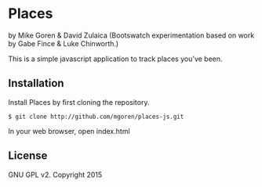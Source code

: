 Places
======

by Mike Goren & David Zulaica
(Bootswatch experimentation based on work by Gabe Fince & Luke Chinworth.)

This is a simple javascript application to track places you've been.

Installation
------------

Install Places by first cloning the repository.  
```
$ git clone http://github.com/mgoren/places-js.git
```

In your web browser, open index.html

License
-------

GNU GPL v2. Copyright 2015
